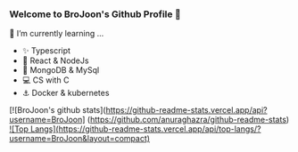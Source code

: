### Welcome to BroJoon's Github Profile 👋

🌱 I’m currently learning ...
- ✨ Typescript
- :sparkler: React & NodeJs
- :key: MongoDB & MySql
- 💻 CS with C
- :anchor: Docker & kubernetes

[![BroJoon's github stats](https://github-readme-stats.vercel.app/api?username=BroJoon]
(https://github.com/anuraghazra/github-readme-stats)
[![Top Langs](https://github-readme-stats.vercel.app/api/top-langs/?
username=BroJoon&layout=compact)](https://github.com/anuraghazra/github-readme-stats)
